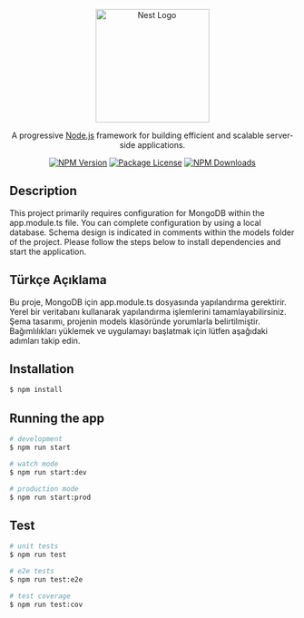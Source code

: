 <p align="center">
  <a href="http://nestjs.com/" target="blank"><img src="https://nestjs.com/img/logo-small.svg" width="200" alt="Nest Logo" /></a>
</p>

[circleci-image]: https://img.shields.io/circleci/build/github/nestjs/nest/master?token=abc123def456
[circleci-url]: https://circleci.com/gh/nestjs/nest

  <p align="center">A progressive <a href="http://nodejs.org" target="_blank">Node.js</a> framework for building efficient and scalable server-side applications.</p>
    <p align="center">
<a href="https://www.npmjs.com/~nestjscore" target="_blank"><img src="https://img.shields.io/npm/v/@nestjs/core.svg" alt="NPM Version" /></a>
<a href="https://www.npmjs.com/~nestjscore" target="_blank"><img src="https://img.shields.io/npm/l/@nestjs/core.svg" alt="Package License" /></a>
<a href="https://www.npmjs.com/~nestjscore" target="_blank"><img src="https://img.shields.io/npm/dm/@nestjs/common.svg" alt="NPM Downloads" /></a>

## Description

This project primarily requires configuration for MongoDB within the app.module.ts file. You can complete configuration by using a local database. Schema design is indicated in comments within the models folder of the project. Please follow the steps below to install dependencies and start the application.

## Türkçe Açıklama
Bu proje, MongoDB için app.module.ts dosyasında yapılandırma gerektirir. Yerel bir veritabanı kullanarak yapılandırma işlemlerini tamamlayabilirsiniz. Şema tasarımı, projenin models klasöründe yorumlarla belirtilmiştir. Bağımlılıkları yüklemek ve uygulamayı başlatmak için lütfen aşağıdaki adımları takip edin.

## Installation

```bash
$ npm install
```

## Running the app

```bash
# development
$ npm run start

# watch mode
$ npm run start:dev

# production mode
$ npm run start:prod
```

## Test

```bash
# unit tests
$ npm run test

# e2e tests
$ npm run test:e2e

# test coverage
$ npm run test:cov
```


